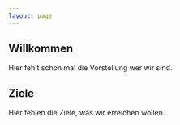 ```yaml
---
layout: page
---
```


## Willkommen

Hier fehlt schon mal die Vorstellung wer wir sind.

## Ziele

Hier fehlen die Ziele, was wir erreichen wollen.